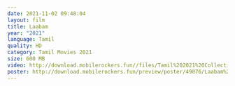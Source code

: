 ```yaml
---
date: 2021-11-02 09:48:04
layout: film
title: Laabam
year: "2021"
language: Tamil
quality: HD
category: Tamil Movies 2021
size: 600 MB
video: http://download.mobilerockers.fun//files/Tamil%202021%20Collection/Laabam%20(2021)/Laabam%20(2021)%20Full%20Movies/Laabam%20(2021)%20HDRip/Laabam%20(2021)%20HDRip%20Single%20Part.mp4
poster: http://download.mobilerockers.fun/preview/poster/49076/Laabam%20(2021).png
---
```

